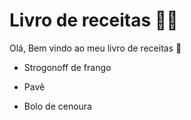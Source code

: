 # Livro de receitas :man_cook:



Olá, Bem vindo ao meu livro de receitas :wave:

- Strogonoff de frango

- Pavê
- Bolo de cenoura